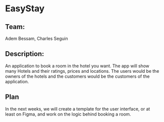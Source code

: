 # EasyStay

## Team: 

Adem Bessam, Charles Seguin

## Description:

An application to book a room in the hotel you want. The app will show many Hotels and their ratings, prices and locations. The users would be the owners of the hotels and the customers would be the customers of the application.

## Plan

In the next weeks, we will create a template for the user interface, or at least on Figma, and work on the logic behind booking a room.
